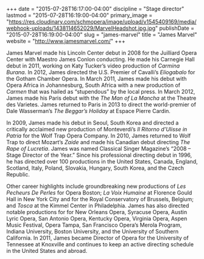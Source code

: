 +++
date = "2015-07-28T16:17:00-04:00"
discipline = "Stage director"
lastmod = "2015-07-28T16:19:00-04:00"
primary_image = "https://res.cloudinary.com/schmopera/image/upload/v1545409169/media/webhook-uploads/1438114652029/MarvelHeadshot.jpg.jpg"
publishDate = "2015-07-28T16:19:00-04:00"
slug = "james-marvel"
title = "James Marvel"
website = "http://www.jamesmarvel.com/"
+++

James Marvel made his Lincoln Center debut in 2008 for the Juilliard Opera Center with Maestro James Conlon conducting. He made his Carnegie Hall debut in 2011, working on Katy Tucker’s video production of *Carmina Burana*. In 2012, James directed the U.S. Premier of Cavalli’s *Eliogabalo* for the Gotham Chamber Opera. In March 2011, James made his debut with Opera Africa in Johannesburg, South Africa with a new production of *Carmen* that was hailed as “stupendous” by the local press. In March 2012, James made his Paris debut with the *The Man of La Mancha* at the Theatre des Varietes. James returned to Paris in 2013 to direct the world-premier of Dale Wasserman’s *The Beggar’s Holiday* at Espace Pierre Cardin.

In 2009, James made his debut in Seoul, South Korea and directed a critically acclaimed new production of Monteverdi’s *Il Ritorno d’Ulisse in Patria* for the Wolf Trap Opera Company. In 2010, James returned to Wolf Trap to direct Mozart’s *Zaide* and made his Canadian debut directing *The Rape of Lucretia*. James was named Classical Singer Magazine’s “2008 – Stage Director of the Year.” Since his professional directing debut in 1996, he has directed over 100 productions in the United States, Canada, England, Scotland, Italy, Poland, Slovakia, Hungary, South Korea, and the Czech Republic.

Other career highlights include groundbreaking new productions of *Les Pecheurs De Perles* for Opera Boston; *La Voix Humaine* at Florence Gould Hall in New York City and for the Royal Conservatory of Brussels, Belgium; and *Tosca* at the Kimmel Center in Philadelphia. James has also directed notable productions for for New Orleans Opera, Syracuse Opera, Austin Lyric Opera, San Antonio Opera, Kentucky Opera, Virginia Opera, Aspen Music Festival, Opera Tampa, San Francisco Opera’s Merola Program, Indiana University, Boston University, and the University of Southern California. In 2011, James became Director of Opera for the University of Tennessee at Knoxville and continues to keep an active directing schedule in the United States and abroad.
